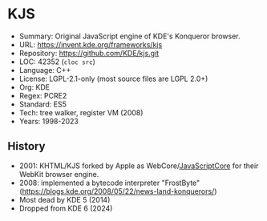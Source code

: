 # KJS

* Summary:    Original JavaScript engine of KDE's Konqueror browser.
* URL:        https://invent.kde.org/frameworks/kjs
* Repository: https://github.com/KDE/kjs.git
* LOC:        42352 (`cloc src`)
* Language:   C++
* License:    LGPL-2.1-only (most source files are LGPL 2.0+)
* Org:        KDE
* Regex:      PCRE2
* Standard:   ES5
* Tech:       tree walker, register VM (2008)
* Years:      1998-2023

## History

* 2001: KHTML/KJS forked by Apple as WebCore/[JavaScriptCore](jsc.md) for their WebKit browser engine.
* 2008: implemented a bytecode interpreter "FrostByte" (https://blogs.kde.org/2008/05/22/news-land-konquerors/)
* Most dead by KDE 5 (2014)
* Dropped from KDE 6 (2024)
